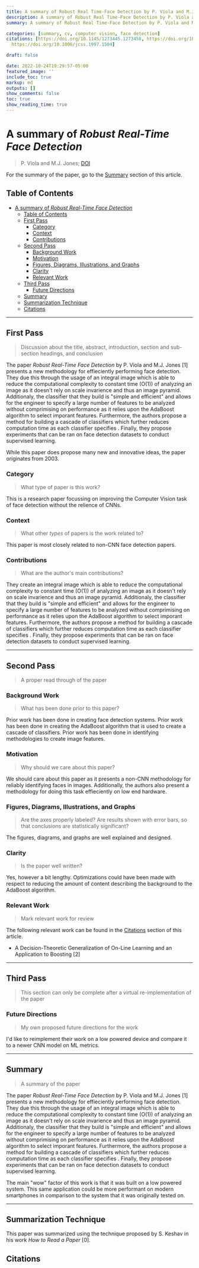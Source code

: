 ```yaml
---
title: A summary of Robust Real Time-Face Detection by P. Viola and M.J. Jones
description: A summary of Robust Real Time-Face Detection by P. Viola and M.J. Jones
summary: A summary of Robust Real Time-Face Detection by P. Viola and M.J. Jones

categories: [summary, cv, computer vision, face detection]
citations: [https://doi.org/10.1145/1273445.1273458, https://doi.org/10.1023/B:VISI.0000013087.49260.fb,
  https://doi.org/10.1006/jcss.1997.1504]

draft: false

date: 2022-10-24T19:29:57-05:00
featured_image: ''
include_toc: true
markup: md
outputs: []
show_comments: false
toc: true
show_reading_time: true
---
```


# A summary of *Robust Real-Time Face Detection*

> P. Viola and M.J. Jones;
> [DOI](https://doi.org/10.1023/B:VISI.0000013087.49260.fb)

For the summary of the paper, go to the [Summary](#summary) section of this
article.

## Table of Contents

- [A summary of *Robust Real-Time Face Detection*](#a-summary-of-robust-real-time-face-detection)
  - [Table of Contents](#table-of-contents)
  - [First Pass](#first-pass)
    - [Category](#category)
    - [Context](#context)
    - [Contributions](#contributions)
  - [Second Pass](#second-pass)
    - [Background Work](#background-work)
    - [Motivation](#motivation)
    - [Figures, Diagrams, Illustrations, and Graphs](#figures-diagrams-illustrations-and-graphs)
    - [Clarity](#clarity)
    - [Relevant Work](#relevant-work)
  - [Third Pass](#third-pass)
    - [Future Directions](#future-directions)
  - [Summary](#summary)
  - [Summarization Technique](#summarization-technique)
  - [Citations](#citations)

______________________________________________________________________

## First Pass

> Discussion about the title, abstract, introduction, section and sub-section
> headings, and conclusion

The paper *Robust Real-Time Face Detection* by P. Viola and M.J. Jones \[1\]
presents a new methodology for effieciently performing face detection. They due
this through the usage of an integral image which is able to reduce the
computational complexity to constant time (O(1)) of analyzing an image as it
doesn't rely on scale invarience and thus an image pyramid. Additionaly, the
classifier that they build is "simple and efficient" and allows for the engineer
to specify a large number of features to be analyzed without comprimising on
performance as it relies upon the AdaBoost algorithm to select imporant
features. Furthermore, the authors propose a method for building a cascade of
classifiers which further reduces computation time as each classifier specifies
. Finally, they propose experiments that can be ran on face detection datasets
to conduct supervised learning.

While this paper does propose many new and innovative ideas, the paper
originates from 2003.

### Category

> What type of paper is this work?

This is a research paper focussing on improving the Computer Vision task of face
detection without the relience of CNNs.

### Context

> What other *types* of papers is the work related to?

This paper is most closely related to non-CNN face detection papers.

### Contributions

> What are the author's main contributions?

They create an integral image which is able to reduce the computational
complexity to constant time (O(1)) of analyzing an image as it doesn't rely on
scale invarience and thus an image pyramid. Additionaly, the classifier that
they build is "simple and efficient" and allows for the engineer to specify a
large number of features to be analyzed without comprimising on performance as
it relies upon the AdaBoost algorithm to select imporant features. Furthermore,
the authors propose a method for building a cascade of classifiers which further
reduces computation time as each classifier specifies . Finally, they propose
experiments that can be ran on face detection datasets to conduct supervised
learning.

______________________________________________________________________

## Second Pass

> A proper read through of the paper

### Background Work

> What has been done prior to this paper?

Prior work has been done in creating face detection systems. Prior work has been
done in creating the AdaBoost algorithm that is used to create a cascade of
classifiers. Prior work has been done in identifying methodologies to create
image features.

### Motivation

> Why should we care about this paper?

We should care about this paper as it presents a non-CNN methodology for
reliably identifying faces in images. Additionally, the authors also present a
methodology for doing this task effieciently on low end hardware.

### Figures, Diagrams, Illustrations, and Graphs

> Are the axes properly labeled? Are results shown with error bars, so that
> conclusions are statistically significant?

The figures, diagrams, and graphs are well explained and designed.

### Clarity

> Is the paper well written?

Yes, however a bit lengthy. Optimizations could have been made with respect to
reducing the amount of content describing the background to the AdaBoost
algorithm.

### Relevant Work

> Mark relevant work for review

The following relevant work can be found in the [Citations](#citations) section
of this article.

- A Decision-Theoretic Generalization of On-Line Learning and an Application to
  Boosting \[2\]

______________________________________________________________________

## Third Pass

> This section can only be complete after a virtual re-implementation of the
> paper

### Future Directions

> My own proposed future directions for the work

I'd like to reimplement their work on a low powered device and compare it to a
newer CNN model on ML metrics.

______________________________________________________________________

## Summary

> A summary of the paper

The paper *Robust Real-Time Face Detection* by P. Viola and M.J. Jones \[1\]
presents a new methodology for effieciently performing face detection. They due
this through the usage of an integral image which is able to reduce the
computational complexity to constant time (O(1)) of analyzing an image as it
doesn't rely on scale invarience and thus an image pyramid. Additionaly, the
classifier that they build is "simple and efficient" and allows for the engineer
to specify a large number of features to be analyzed without comprimising on
performance as it relies upon the AdaBoost algorithm to select imporant
features. Furthermore, the authors propose a method for building a cascade of
classifiers which further reduces computation time as each classifier specifies
. Finally, they propose experiments that can be ran on face detection datasets
to conduct supervised learning.

The main "wow" factor of this work is that it was built on a low powered system.
This same application could be more performant on modern smartphones in
comparison to the system that it was originally tested on.

______________________________________________________________________

## Summarization Technique

This paper was summarized using the technique proposed by S. Keshav in his work
*How to Read a Paper* \[0\].

## Citations
